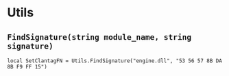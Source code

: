 # Utils

## **`FindSignature(string module_name, string signature)`**

```text
local SetClantagFN = Utils.FindSignature("engine.dll", "53 56 57 8B DA 8B F9 FF 15")
```

